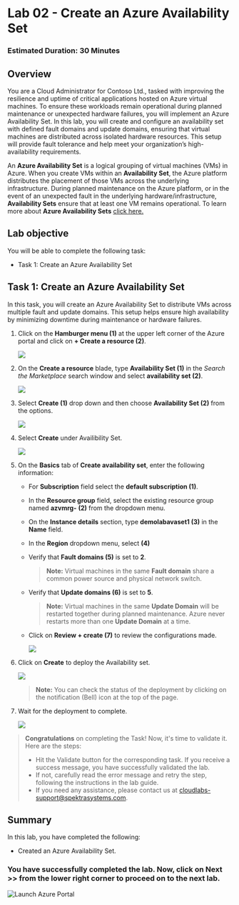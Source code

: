 ﻿# Lab 02 - Create an Azure Availability Set

### Estimated Duration: 30 Minutes

## Overview

You are a Cloud Administrator for Contoso Ltd., tasked with improving the resilience and uptime of critical applications hosted on Azure virtual machines. To ensure these workloads remain operational during planned maintenance or unexpected hardware failures, you will implement an Azure Availability Set. In this lab, you will create and configure an availability set with defined fault domains and update domains, ensuring that virtual machines are distributed across isolated hardware resources. This setup will provide fault tolerance and help meet your organization’s high-availability requirements.

An **Azure Availability Set** is a logical grouping of virtual machines (VMs) in Azure. When you create VMs within an **Availability Set**, the Azure platform distributes the placement of those VMs across the underlying infrastructure. During planned maintenance on the Azure platform, or in the event of an unexpected fault in the underlying hardware/infrastructure, **Availability Sets** ensure that at least one VM remains operational. To learn more about **Azure Availability Sets** [click here.](https://learn.microsoft.com/en-us/azure/virtual-machines/availability-set-overview)

## Lab objective

You will be able to complete the following task:

- Task 1: Create an Azure Availability Set

## Task 1: Create an Azure Availability Set

In this task, you will create an Azure Availability Set to distribute VMs across multiple fault and update domains. This setup helps ensure high availability by minimizing downtime during maintenance or hardware failures.

1. Click on the **Hamburger menu (1)** at the upper left corner of the Azure portal and click on **+ Create a resource (2)**.

    ![](../instructions/images/Lab1-00.png)
   
1. On the **Create a resource** blade, type <copy> **Availability Set (1)** </copy> in the _Search the Marketplace_ search window and select **availability set (2)**.

    ![](../instructions/images/lab1-image2.png)
    
1. Select **Create (1)** drop down and then choose **Availability Set (2)** from the options.

     ![](../instructions/images/Lab1-01.png)

1. Select **Create** under Availibility Set. 

     ![](./images/avmg3.png)
    
1. On the **Basics** tab of **Create availability set**, enter the following information:

      - For **Subscription** field select the **default subscription (1)**.

      - In the **Resource group** field, select the existing resource group named **azvmrg-<inject key="Deployment ID" enableCopy="false"/>**  **(2)** from the dropdown menu.

      - On the **Instance details** section, type <copy>**demolabavaset1 (3)**</copy> in the **Name** field.

      - In the **Region** dropdown menu, select **<inject key="Region" enableCopy="false"/>** **(4)**
      - Verify that **Fault domains (5)** is set to **2**.

         > **Note:** Virtual machines in the same **Fault domain** share a common power source and physical network switch.

      - Verify that **Update domains (6)** is set to **5**.

         > **Note:**  Virtual machines in the same **Update Domain** will be restarted together during planned maintenance. Azure never restarts more than one **Update Domain** at a time.

      - Click on **Review + create (7)** to review the configurations made.

        ![](../instructions/images2/lab2-5.png)
     
1. Click on **Create** to deploy the Availability set.

     ![](../instructions/images2/lab2-6.png)

      >**Note:** You can check the status of the deployment by clicking on the notification (Bell) icon at the top of the page.

1. Wait for the deployment to complete.

    ![](images/Lab1-03.png)

>**Congratulations** on completing the Task! Now, it's time to validate it. Here are the steps:
> - Hit the Validate button for the corresponding task. If you receive a success message, you have successfully validated the lab. 
> - If not, carefully read the error message and retry the step, following the instructions in the lab guide.
> - If you need any assistance, please contact us at cloudlabs-support@spektrasystems.com. 

<validation step="c08da951-00f1-455e-8236-e18bace20c34" />

## Summary

In this lab, you have completed the following:

- Created an Azure Availability Set.

### You have successfully completed the lab. Now, click on **Next >>** from the lower right corner to proceed on to the next lab.

![Launch Azure Portal](../instructions/images2/next.png)
